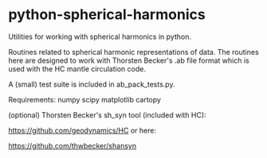# python-spherical-harmonics
Utilities for working with spherical harmonics in python.

Routines related to spherical harmonic representations of data.
The routines here are designed to work with Thorsten Becker's .ab file format
which is used with the HC mantle circulation code.

A (small) test suite is included in ab_pack_tests.py.

Requirements:
numpy
scipy
matplotlib
cartopy

(optional) Thorsten Becker's sh_syn tool (included with HC):

https://github.com/geodynamics/HC
or here:

https://github.com/thwbecker/shansyn

